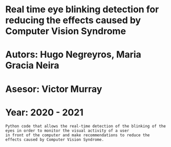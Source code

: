 # Real time eye blinking detection for reducing the effects caused by Computer Vision Syndrome
# Autors: Hugo Negreyros, Maria Gracia Neira
# Asesor: Victor Murray
# Year: 2020 - 2021


    Python code that allows the real-time detection of the blinking of the eyes in order to monitor the visual activity of a user 
    in front of the computer and make recommendations to reduce the effects caused by Computer Vision Syndrome.
